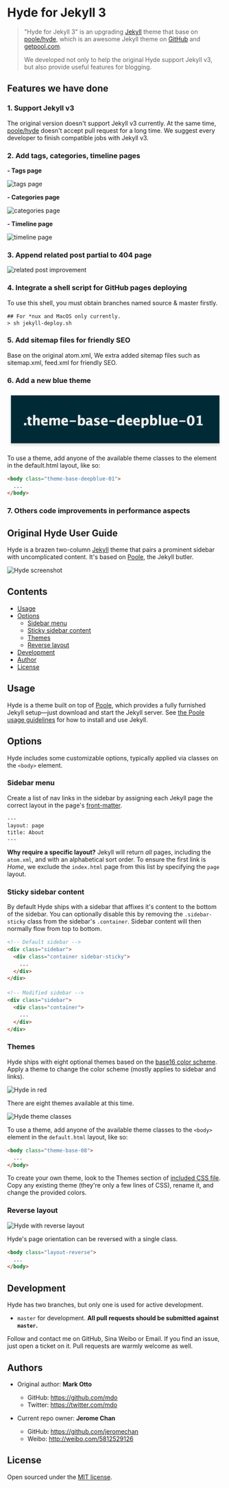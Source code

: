 # Hyde for Jekyll 3

> "Hyde for Jekyll 3" is an upgrading [Jekyll](http://jekyllrb.com) theme that base on [poole/hyde](https://github.com/poole/hyde), which is an awesome Jekyll theme on [GitHub](https://github.com) and [getpool.com](http://getpoole.com/). 
> 
> We developed not only to help the original Hyde support Jekyll v3, but also provide useful features for blogging.

## Features we have done

### 1. Support Jekyll v3  

The original version doesn't support Jekyll v3 currently. At the same time, [poole/hyde](https://github.com/poole/hyde) doesn't accept pull request for a long time.
We suggest every developer to finish compatible jobs with Jekyll v3.

### 2. Add tags, categories, timeline pages

**- Tags page** 

![tags page](screenshot-hyde-tags-page.png)

**- Categories page**

![categories page](screenshot-hyde-categories-page.png)

**- Timeline page**

![timeline page](screenshot-hyde-timeline-page.png)

### 3. Append related post partial to 404 page

![related post improvement](screenshot-hyde-404-page.png)

### 4. Integrate a shell script for GitHub pages deploying

To use this shell, you must obtain branches named source & master firstly.

```shell
## For *nux and MacOS only currently.
> sh jekyll-deploy.sh
```

### 5. Add sitemap files for friendly SEO

Base on the original atom.xml, We extra added sitemap files such as sitemap.xml, feed.xml for friendly SEO. 

### 6. Add a new blue theme 
 
![screenshot-hyde-deepblue-theme](screenshot-hyde-deepblue-theme.png)

To use a theme, add anyone of the available theme classes to the <body> element in the default.html layout, like so:

```html
<body class="theme-base-deepblue-01">
  ...
</body>
```

### 7. Others code improvements in performance aspects

## Original Hyde User Guide

Hyde is a brazen two-column [Jekyll](http://jekyllrb.com) theme that pairs a prominent sidebar with uncomplicated content. It's based on [Poole](http://getpoole.com), the Jekyll butler.

![Hyde screenshot](https://f.cloud.github.com/assets/98681/1831228/42af6c6a-7384-11e3-98fb-e0b923ee0468.png)


## Contents

- [Usage](#usage)
- [Options](#options)
  - [Sidebar menu](#sidebar-menu)
  - [Sticky sidebar content](#sticky-sidebar-content)
  - [Themes](#themes)
  - [Reverse layout](#reverse-layout)
- [Development](#development)
- [Author](#author)
- [License](#license)


## Usage

Hyde is a theme built on top of [Poole](https://github.com/poole/poole), which provides a fully furnished Jekyll setup—just download and start the Jekyll server. See [the Poole usage guidelines](https://github.com/poole/poole#usage) for how to install and use Jekyll.


## Options

Hyde includes some customizable options, typically applied via classes on the `<body>` element.


### Sidebar menu

Create a list of nav links in the sidebar by assigning each Jekyll page the correct layout in the page's [front-matter](http://jekyllrb.com/docs/frontmatter/).

```
---
layout: page
title: About
---
```

**Why require a specific layout?** Jekyll will return *all* pages, including the `atom.xml`, and with an alphabetical sort order. To ensure the first link is *Home*, we exclude the `index.html` page from this list by specifying the `page` layout.


### Sticky sidebar content

By default Hyde ships with a sidebar that affixes it's content to the bottom of the sidebar. You can optionally disable this by removing the `.sidebar-sticky` class from the sidebar's `.container`. Sidebar content will then normally flow from top to bottom.

```html
<!-- Default sidebar -->
<div class="sidebar">
  <div class="container sidebar-sticky">
    ...
  </div>
</div>

<!-- Modified sidebar -->
<div class="sidebar">
  <div class="container">
    ...
  </div>
</div>
```


### Themes

Hyde ships with eight optional themes based on the [base16 color scheme](https://github.com/chriskempson/base16). Apply a theme to change the color scheme (mostly applies to sidebar and links).

![Hyde in red](https://f.cloud.github.com/assets/98681/1831229/42b0b354-7384-11e3-8462-31b8df193fe5.png)

There are eight themes available at this time.

![Hyde theme classes](https://f.cloud.github.com/assets/98681/1817044/e5b0ec06-6f68-11e3-83d7-acd1942797a1.png)

To use a theme, add anyone of the available theme classes to the `<body>` element in the `default.html` layout, like so:

```html
<body class="theme-base-08">
  ...
</body>
```

To create your own theme, look to the Themes section of [included CSS file](https://github.com/poole/hyde/blob/master/public/css/hyde.css). Copy any existing theme (they're only a few lines of CSS), rename it, and change the provided colors.

### Reverse layout

![Hyde with reverse layout](https://f.cloud.github.com/assets/98681/1831230/42b0d3ac-7384-11e3-8d54-2065afd03f9e.png)

Hyde's page orientation can be reversed with a single class.

```html
<body class="layout-reverse">
  ...
</body>
```


## Development

Hyde has two branches, but only one is used for active development.

- `master` for development.  **All pull requests should be submitted against `master`.**

Follow and contact me on GitHub, Sina Weibo or Email. 
If you find an issue, just open a ticket on it. Pull requests are warmly welcome as well.

## Authors
- Original author: **Mark Otto**
	- GitHub: <https://github.com/mdo>
	- Twitter: <https://twitter.com/mdo>

- Current repo owner: **Jerome Chan**
	- GitHub: <https://github.com/jeromechan>
	- Weibo: <http://weibo.com/5812529126>

## License

Open sourced under the [MIT license](LICENSE.md).



